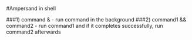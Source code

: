 #Ampersand in shell

###1) command & - run command in the background
###2) command1 && command2 - run command1 and if it completes successfully, run command2 afterwards
